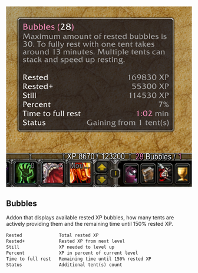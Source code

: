 ![alt text](ui.png "bubbles ui")

## Bubbles
Addon that displays available rested XP bubbles, how many tents are actively providing them and the remaining time until 150% rested XP.

```
Rested              Total rested XP
Rested+             Rested XP from next level
Still               XP needed to level up
Percent             XP in percent of current level
Time to full rest   Remaining time until 150% rested XP
Status              Additional tent(s) count
```
